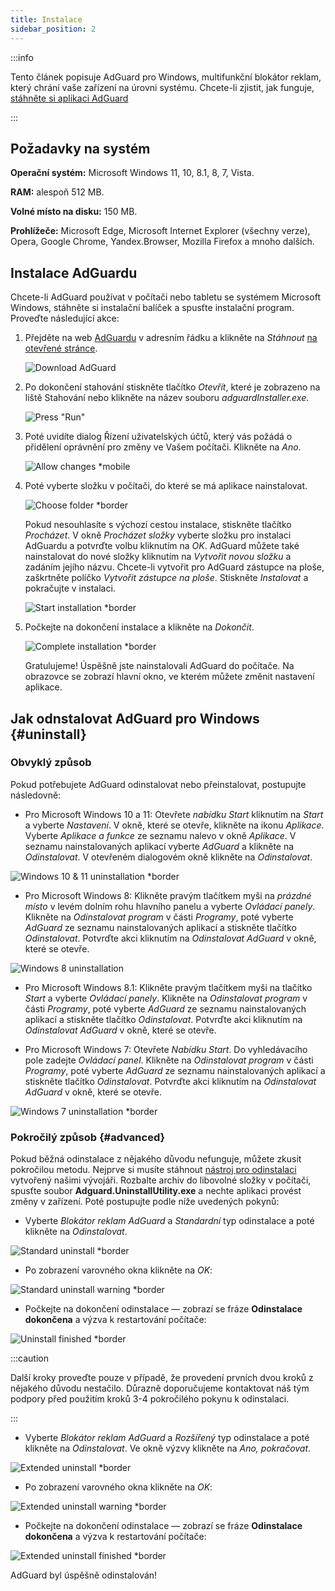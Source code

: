 ```yaml
---
title: Instalace
sidebar_position: 2
---
```


:::info

Tento článek popisuje AdGuard pro Windows, multifunkční blokátor reklam, který chrání vaše zařízení na úrovni systému. Chcete-li zjistit, jak funguje, [stáhněte si aplikaci AdGuard](https://agrd.io/download-kb-adblock)

:::

## Požadavky na systém

**Operační systém:** Microsoft Windows 11, 10, 8.1, 8, 7, Vista.

**RAM:** alespoň 512 MB.

**Volné místo na disku:** 150 MB.

**Prohlížeče:** Microsoft Edge, Microsoft Internet Explorer (všechny verze), Opera, Google Chrome, Yandex.Browser, Mozilla Firefox a mnoho dalších.

## Instalace AdGuardu

Chcete-li AdGuard používat v počítači nebo tabletu se systémem Microsoft Windows, stáhněte si instalační balíček a spusťte instalační program. Proveďte následující akce:

1. Přejděte na web [AdGuardu](http://adguard.com) v adresním řádku a klikněte na *Stáhnout* [na otevřené stránce](https://adguard.com/download.html?auto=1).

   ![Download AdGuard](https://cdn.adtidy.org/content/kb/ad_blocker/windows/installation/download-from-website.png)

2. Po dokončení stahování stiskněte tlačítko *Otevřít*, které je zobrazeno na liště Stahování nebo klikněte na název souboru *adguardInstaller.exe*.

   ![Press "Run"](https://cdn.adtidy.org/content/kb/ad_blocker/windows/installation/click-download.png)

3. Poté uvidíte dialog Řízení uživatelských účtů, který vás požádá o přidělení oprávnění pro změny ve Vašem počítači. Klikněte na *Ano*.

   ![Allow changes *mobile](https://cdn.adtidy.org/content/kb/ad_blocker/windows/installation/allow-changes.png)

4. Poté vyberte složku v počítači, do které se má aplikace nainstalovat.

   ![Choose folder *border](https://cdn.adtidy.org/content/kb/ad_blocker/windows/installation/install-wizard.png)

   Pokud nesouhlasíte s výchozí cestou instalace, stiskněte tlačítko *Procházet*. V okně *Procházet složky* vyberte složku pro instalaci AdGuardu a potvrďte volbu kliknutím na *OK*. AdGuard můžete také nainstalovat do nové složky kliknutím na *Vytvořit novou složku* a zadáním jejího názvu. Chcete-li vytvořit pro AdGuard zástupce na ploše, zaškrtněte políčko *Vytvořit zástupce na ploše*. Stiskněte *Instalovat* a pokračujte v instalaci.

   ![Start installation *border](https://cdn.adtidy.org/content/kb/ad_blocker/windows/installation/start-install.png)

5. Počkejte na dokončení instalace a klikněte na *Dokončit*.

   ![Complete installation *border](https://cdn.adtidy.org/content/kb/ad_blocker/windows/installation/finish-install.png)

   Gratulujeme! Úspěšně jste nainstalovali AdGuard do počítače. Na obrazovce se zobrazí hlavní okno, ve kterém můžete změnit nastavení aplikace.

## Jak odnstalovat AdGuard pro Windows {#uninstall}

### Obvyklý způsob

Pokud potřebujete AdGuard odinstalovat nebo přeinstalovat, postupujte následovně:

- Pro Microsoft Windows 10 a 11: Otevřete *nabídku Start* kliknutím na *Start* a vyberte *Nastavení*. V okně, které se otevře, klikněte na ikonu *Aplikace*. Vyberte *Aplikace a funkce* ze seznamu nalevo v okně *Aplikace*. V seznamu nainstalovaných aplikací vyberte *AdGuard* a klikněte na *Odinstalovat*. V otevřeném dialogovém okně klikněte na *Odinstalovat*.

![Windows 10 & 11 uninstallation *border](https://cdn.adtidy.org/content/kb/ad_blocker/windows/installation/win10-uninstall.png)

- Pro Microsoft Windows 8: Klikněte pravým tlačítkem myši na *prázdné místo* v levém dolním rohu hlavního panelu a vyberte *Ovládací panely*. Klikněte na *Odinstalovat program* v části *Programy*, poté vyberte *AdGuard* ze seznamu nainstalovaných aplikací a stiskněte tlačítko *Odinstalovat*. Potvrďte akci kliknutím na *Odinstalovat AdGuard* v okně, které se otevře.

![Windows 8 uninstallation](https://cdn.adtidy.org/content/kb/ad_blocker/windows/installation/win8-uninstall.png)

- Pro Microsoft Windows 8.1: Klikněte pravým tlačítkem myši na tlačítko *Start* a vyberte *Ovládací panely*. Klikněte na *Odinstalovat program* v části *Programy*, poté vyberte *AdGuard* ze seznamu nainstalovaných aplikací a stiskněte tlačítko *Odinstalovat*. Potvrďte akci kliknutím na *Odinstalovat AdGuard* v okně, které se otevře.

- Pro Microsoft Windows 7: Otevřete *Nabídku Start*. Do vyhledávacího pole zadejte *Ovládací panel*. Klikněte na *Odinstalovat program* v části *Programy*, poté vyberte *AdGuard* ze seznamu nainstalovaných aplikací a stiskněte tlačítko *Odinstalovat*. Potvrďte akci kliknutím na *Odinstalovat AdGuard* v okně, které se otevře.

![Windows 7 uninstallation *border](https://cdn.adtidy.org/content/kb/ad_blocker/windows/installation/win7-uninstall.png)

### Pokročilý způsob {#advanced}

Pokud běžná odinstalace z nějakého důvodu nefunguje, můžete zkusit pokročilou metodu. Nejprve si musíte stáhnout [nástroj pro odinstalaci](https://cdn.adtidy.org/distr/windows/Uninstall_Utility.zip) vytvořený našimi vývojáři. Rozbalte archiv do libovolné složky v počítači, spusťte soubor **Adguard.UninstallUtility.exe** a nechte aplikaci provést změny v zařízení. Poté postupujte podle níže uvedených pokynů:

- Vyberte *Blokátor reklam AdGuard* a *Standardní* typ odinstalace a poté klikněte na *Odinstalovat*.

![Standard uninstall *border](https://cdn.adtidy.org/content/kb/ad_blocker/windows/installation/ab_standard.jpg)

- Po zobrazení varovného okna klikněte na *OK*:

![Standard uninstall warning *border](https://cdn.adtidy.org/content/kb/ad_blocker/windows/installation/ab_extended_warning.jpg)

- Počkejte na dokončení odinstalace — zobrazí se fráze **Odinstalace dokončena** a výzva k restartování počítače:

![Uninstall finished *border](https://cdn.adtidy.org/content/kb/ad_blocker/windows/installation/ab_standard_complete.jpg)

:::caution

Další kroky proveďte pouze v případě, že provedení prvních dvou kroků z nějakého důvodu nestačilo. Důrazně doporučujeme kontaktovat náš tým podpory před použitím kroků 3-4 pokročilého pokynu k odinstalaci.

:::

- Vyberte *Blokátor reklam AdGuard* a *Rozšířený* typ odinstalace a poté klikněte na *Odinstalovat*. Ve okně výzvy klikněte na *Ano, pokračovat*.

![Extended uninstall *border](https://cdn.adtidy.org/content/kb/ad_blocker/windows/installation/ab_extended.jpg)

- Po zobrazení varovného okna klikněte na *OK*:

![Extended uninstall warning *border](https://cdn.adtidy.org/content/kb/ad_blocker/windows/installation/ab_extended_warning.jpg)

- Počkejte na dokončení odinstalace — zobrazí se fráze **Odinstalace dokončena** a výzva k restartování počítače:

![Extended uninstall finished *border](https://cdn.adtidy.org/content/kb/ad_blocker/windows/installation/ab_extended_complete.jpg)

AdGuard byl úspěšně odinstalován!
